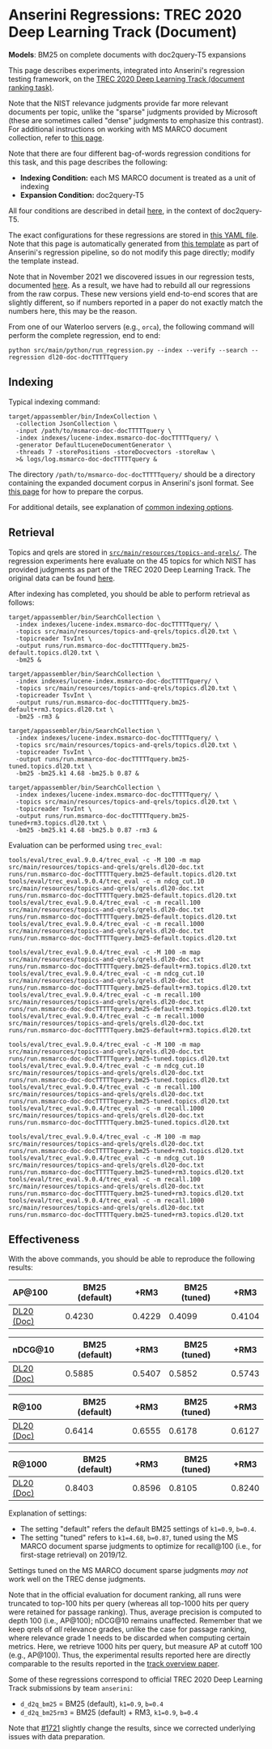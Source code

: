 # Anserini Regressions: TREC 2020 Deep Learning Track (Document)

**Models**: BM25 on complete documents with doc2query-T5 expansions

This page describes experiments, integrated into Anserini's regression testing framework, on the [TREC 2020 Deep Learning Track (document ranking task)](https://trec.nist.gov/data/deep2020.html).

Note that the NIST relevance judgments provide far more relevant documents per topic, unlike the "sparse" judgments provided by Microsoft (these are sometimes called "dense" judgments to emphasize this contrast).
For additional instructions on working with MS MARCO document collection, refer to [this page](experiments-msmarco-doc.md).

Note that there are four different bag-of-words regression conditions for this task, and this page describes the following:

+ **Indexing Condition:** each MS MARCO document is treated as a unit of indexing
+ **Expansion Condition:** doc2query-T5

All four conditions are described in detail [here](https://github.com/castorini/docTTTTTquery), in the context of doc2query-T5.

The exact configurations for these regressions are stored in [this YAML file](../src/main/resources/regression/dl20-doc-docTTTTTquery.yaml).
Note that this page is automatically generated from [this template](../src/main/resources/docgen/templates/dl20-doc-docTTTTTquery.template) as part of Anserini's regression pipeline, so do not modify this page directly; modify the template instead.

Note that in November 2021 we discovered issues in our regression tests, documented [here](experiments-msmarco-doc-doc2query-details.md).
As a result, we have had to rebuild all our regressions from the raw corpus.
These new versions yield end-to-end scores that are slightly different, so if numbers reported in a paper do not exactly match the numbers here, this may be the reason.

From one of our Waterloo servers (e.g., `orca`), the following command will perform the complete regression, end to end:

```
python src/main/python/run_regression.py --index --verify --search --regression dl20-doc-docTTTTTquery
```

## Indexing

Typical indexing command:

```
target/appassembler/bin/IndexCollection \
  -collection JsonCollection \
  -input /path/to/msmarco-doc-docTTTTTquery \
  -index indexes/lucene-index.msmarco-doc-docTTTTTquery/ \
  -generator DefaultLuceneDocumentGenerator \
  -threads 7 -storePositions -storeDocvectors -storeRaw \
  >& logs/log.msmarco-doc-docTTTTTquery &
```

The directory `/path/to/msmarco-doc-docTTTTTquery/` should be a directory containing the expanded document corpus in Anserini's jsonl format.
See [this page](experiments-msmarco-doc-doc2query-details.md) for how to prepare the corpus.

For additional details, see explanation of [common indexing options](common-indexing-options.md).

## Retrieval

Topics and qrels are stored in [`src/main/resources/topics-and-qrels/`](../src/main/resources/topics-and-qrels/).
The regression experiments here evaluate on the 45 topics for which NIST has provided judgments as part of the TREC 2020 Deep Learning Track.
The original data can be found [here](https://trec.nist.gov/data/deep2020.html).

After indexing has completed, you should be able to perform retrieval as follows:

```
target/appassembler/bin/SearchCollection \
  -index indexes/lucene-index.msmarco-doc-docTTTTTquery/ \
  -topics src/main/resources/topics-and-qrels/topics.dl20.txt \
  -topicreader TsvInt \
  -output runs/run.msmarco-doc-docTTTTTquery.bm25-default.topics.dl20.txt \
  -bm25 &

target/appassembler/bin/SearchCollection \
  -index indexes/lucene-index.msmarco-doc-docTTTTTquery/ \
  -topics src/main/resources/topics-and-qrels/topics.dl20.txt \
  -topicreader TsvInt \
  -output runs/run.msmarco-doc-docTTTTTquery.bm25-default+rm3.topics.dl20.txt \
  -bm25 -rm3 &

target/appassembler/bin/SearchCollection \
  -index indexes/lucene-index.msmarco-doc-docTTTTTquery/ \
  -topics src/main/resources/topics-and-qrels/topics.dl20.txt \
  -topicreader TsvInt \
  -output runs/run.msmarco-doc-docTTTTTquery.bm25-tuned.topics.dl20.txt \
  -bm25 -bm25.k1 4.68 -bm25.b 0.87 &

target/appassembler/bin/SearchCollection \
  -index indexes/lucene-index.msmarco-doc-docTTTTTquery/ \
  -topics src/main/resources/topics-and-qrels/topics.dl20.txt \
  -topicreader TsvInt \
  -output runs/run.msmarco-doc-docTTTTTquery.bm25-tuned+rm3.topics.dl20.txt \
  -bm25 -bm25.k1 4.68 -bm25.b 0.87 -rm3 &
```

Evaluation can be performed using `trec_eval`:

```
tools/eval/trec_eval.9.0.4/trec_eval -c -M 100 -m map src/main/resources/topics-and-qrels/qrels.dl20-doc.txt runs/run.msmarco-doc-docTTTTTquery.bm25-default.topics.dl20.txt
tools/eval/trec_eval.9.0.4/trec_eval -c -m ndcg_cut.10 src/main/resources/topics-and-qrels/qrels.dl20-doc.txt runs/run.msmarco-doc-docTTTTTquery.bm25-default.topics.dl20.txt
tools/eval/trec_eval.9.0.4/trec_eval -c -m recall.100 src/main/resources/topics-and-qrels/qrels.dl20-doc.txt runs/run.msmarco-doc-docTTTTTquery.bm25-default.topics.dl20.txt
tools/eval/trec_eval.9.0.4/trec_eval -c -m recall.1000 src/main/resources/topics-and-qrels/qrels.dl20-doc.txt runs/run.msmarco-doc-docTTTTTquery.bm25-default.topics.dl20.txt

tools/eval/trec_eval.9.0.4/trec_eval -c -M 100 -m map src/main/resources/topics-and-qrels/qrels.dl20-doc.txt runs/run.msmarco-doc-docTTTTTquery.bm25-default+rm3.topics.dl20.txt
tools/eval/trec_eval.9.0.4/trec_eval -c -m ndcg_cut.10 src/main/resources/topics-and-qrels/qrels.dl20-doc.txt runs/run.msmarco-doc-docTTTTTquery.bm25-default+rm3.topics.dl20.txt
tools/eval/trec_eval.9.0.4/trec_eval -c -m recall.100 src/main/resources/topics-and-qrels/qrels.dl20-doc.txt runs/run.msmarco-doc-docTTTTTquery.bm25-default+rm3.topics.dl20.txt
tools/eval/trec_eval.9.0.4/trec_eval -c -m recall.1000 src/main/resources/topics-and-qrels/qrels.dl20-doc.txt runs/run.msmarco-doc-docTTTTTquery.bm25-default+rm3.topics.dl20.txt

tools/eval/trec_eval.9.0.4/trec_eval -c -M 100 -m map src/main/resources/topics-and-qrels/qrels.dl20-doc.txt runs/run.msmarco-doc-docTTTTTquery.bm25-tuned.topics.dl20.txt
tools/eval/trec_eval.9.0.4/trec_eval -c -m ndcg_cut.10 src/main/resources/topics-and-qrels/qrels.dl20-doc.txt runs/run.msmarco-doc-docTTTTTquery.bm25-tuned.topics.dl20.txt
tools/eval/trec_eval.9.0.4/trec_eval -c -m recall.100 src/main/resources/topics-and-qrels/qrels.dl20-doc.txt runs/run.msmarco-doc-docTTTTTquery.bm25-tuned.topics.dl20.txt
tools/eval/trec_eval.9.0.4/trec_eval -c -m recall.1000 src/main/resources/topics-and-qrels/qrels.dl20-doc.txt runs/run.msmarco-doc-docTTTTTquery.bm25-tuned.topics.dl20.txt

tools/eval/trec_eval.9.0.4/trec_eval -c -M 100 -m map src/main/resources/topics-and-qrels/qrels.dl20-doc.txt runs/run.msmarco-doc-docTTTTTquery.bm25-tuned+rm3.topics.dl20.txt
tools/eval/trec_eval.9.0.4/trec_eval -c -m ndcg_cut.10 src/main/resources/topics-and-qrels/qrels.dl20-doc.txt runs/run.msmarco-doc-docTTTTTquery.bm25-tuned+rm3.topics.dl20.txt
tools/eval/trec_eval.9.0.4/trec_eval -c -m recall.100 src/main/resources/topics-and-qrels/qrels.dl20-doc.txt runs/run.msmarco-doc-docTTTTTquery.bm25-tuned+rm3.topics.dl20.txt
tools/eval/trec_eval.9.0.4/trec_eval -c -m recall.1000 src/main/resources/topics-and-qrels/qrels.dl20-doc.txt runs/run.msmarco-doc-docTTTTTquery.bm25-tuned+rm3.topics.dl20.txt
```

## Effectiveness

With the above commands, you should be able to reproduce the following results:

| AP@100                                                                                                       | BM25 (default)| +RM3      | BM25 (tuned)| +RM3      |
|:-------------------------------------------------------------------------------------------------------------|-----------|-----------|-----------|-----------|
| [DL20 (Doc)](https://trec.nist.gov/data/deep2020.html)                                                       | 0.4230    | 0.4229    | 0.4099    | 0.4104    |


| nDCG@10                                                                                                      | BM25 (default)| +RM3      | BM25 (tuned)| +RM3      |
|:-------------------------------------------------------------------------------------------------------------|-----------|-----------|-----------|-----------|
| [DL20 (Doc)](https://trec.nist.gov/data/deep2020.html)                                                       | 0.5885    | 0.5407    | 0.5852    | 0.5743    |


| R@100                                                                                                        | BM25 (default)| +RM3      | BM25 (tuned)| +RM3      |
|:-------------------------------------------------------------------------------------------------------------|-----------|-----------|-----------|-----------|
| [DL20 (Doc)](https://trec.nist.gov/data/deep2020.html)                                                       | 0.6414    | 0.6555    | 0.6178    | 0.6127    |


| R@1000                                                                                                       | BM25 (default)| +RM3      | BM25 (tuned)| +RM3      |
|:-------------------------------------------------------------------------------------------------------------|-----------|-----------|-----------|-----------|
| [DL20 (Doc)](https://trec.nist.gov/data/deep2020.html)                                                       | 0.8403    | 0.8596    | 0.8105    | 0.8240    |

Explanation of settings:

+ The setting "default" refers the default BM25 settings of `k1=0.9`, `b=0.4`.
+ The setting "tuned" refers to `k1=4.68`, `b=0.87`, tuned using the MS MARCO document sparse judgments to optimize for recall@100 (i.e., for first-stage retrieval) on 2019/12.

Settings tuned on the MS MARCO document sparse judgments _may not_ work well on the TREC dense judgments.

Note that in the official evaluation for document ranking, all runs were truncated to top-100 hits per query (whereas all top-1000 hits per query were retained for passage ranking).
Thus, average precision is computed to depth 100 (i.e., AP@100); nDCG@10 remains unaffected.
Remember that we keep qrels of _all_ relevance grades, unlike the case for passage ranking, where relevance grade 1 needs to be discarded when computing certain metrics.
Here, we retrieve 1000 hits per query, but measure AP at cutoff 100 (e.g., AP@100).
Thus, the experimental results reported here are directly comparable to the results reported in the [track overview paper](https://arxiv.org/abs/2102.07662).

Some of these regressions correspond to official TREC 2020 Deep Learning Track submissions by team `anserini`:

+ `d_d2q_bm25` = BM25 (default), `k1=0.9`, `b=0.4`
+ `d_d2q_bm25rm3` = BM25 (default) + RM3, `k1=0.9`, `b=0.4`

Note that [#1721](https://github.com/castorini/anserini/issues/1721) slightly change the results, since we corrected underlying issues with data preparation.
